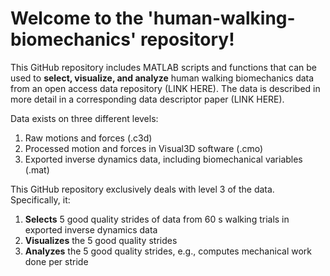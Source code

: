 # Welcome to the 'human-walking-biomechanics' repository!

This GitHub repository includes MATLAB scripts and functions that can be used to **select, visualize, and analyze** human walking biomechanics data from an open access data repository (LINK HERE). The data is described in more detail in a corresponding data descriptor paper (LINK HERE). 

Data exists on three different levels:
1. Raw motions and forces (.c3d)
2. Processed motion and forces in Visual3D software (.cmo)
3. Exported inverse dynamics data, including biomechanical variables (.mat)

This GitHub repository exclusively deals with level 3 of the data. Specifically, it:
1. **Selects** 5 good quality strides of data from 60 s walking trials in exported inverse dynamics data
2. **Visualizes** the 5 good quality strides
3. **Analyzes** the 5 good quality strides, e.g., computes mechanical work done per stride
